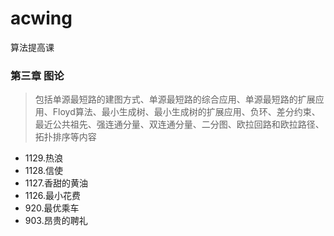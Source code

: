 # acwing
算法提高课

### 第三章 图论
> 包括单源最短路的建图方式、单源最短路的综合应用、单源最短路的扩展应用、Floyd算法、最小生成树、最小生成树的扩展应用、负环、差分约束、最近公共祖先、强连通分量、双连通分量、二分图、欧拉回路和欧拉路径、拓扑排序等内容

* 1129.热浪
* 1128.信使
* 1127.香甜的黄油
* 1126.最小花费
* 920.最优乘车
* 903.昂贵的聘礼

### 
